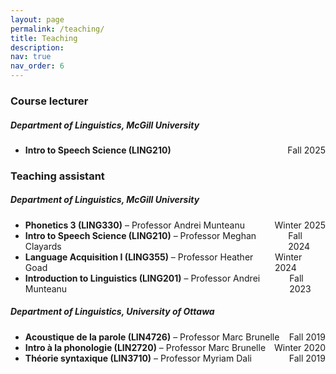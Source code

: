 ```yaml
---
layout: page
permalink: /teaching/
title: Teaching
description:
nav: true
nav_order: 6
---
```


### Course lecturer
##### Department of Linguistics, McGill University
- <div style="display: flex; justify-content: space-between;">
    <span><strong>Intro to Speech Science (LING210)</strong></span>
    <span>Fall 2025</span>
  </div>

### Teaching assistant
##### Department of Linguistics, McGill University
- <div style="display: flex; justify-content: space-between;">
    <span><strong>Phonetics 3 (LING330)</strong> – Professor Andrei Munteanu</span>
    <span>Winter 2025</span>
  </div>
- <div style="display: flex; justify-content: space-between;">
    <span><strong>Intro to Speech Science (LING210)</strong> – Professor Meghan Clayards</span>
    <span>Fall 2024</span>
  </div>
- <div style="display: flex; justify-content: space-between;">
    <span><strong>Language Acquisition I (LING355)</strong> – Professor Heather Goad</span>
    <span>Winter 2024</span>
  </div>
- <div style="display: flex; justify-content: space-between;">
    <span><strong>Introduction to Linguistics (LING201)</strong> – Professor Andrei Munteanu</span>
    <span>Fall 2023</span>
  </div>

##### Department of Linguistics, University of Ottawa 	                         	                         	
- <div style="display: flex; justify-content: space-between;">
    <span><strong>Acoustique de la parole (LIN4726)</strong> – Professor Marc Brunelle</span>
    <span>Fall 2019</span>
  </div>
- <div style="display: flex; justify-content: space-between;">
    <span><strong>Intro à la phonologie (LIN2720)</strong> – Professor Marc Brunelle</span>
    <span>Winter 2020</span>
  </div>
- <div style="display: flex; justify-content: space-between;">
    <span><strong>Théorie syntaxique (LIN3710)</strong> – Professor Myriam Dali</span>
    <span>Fall 2019</span>
  </div>
  
